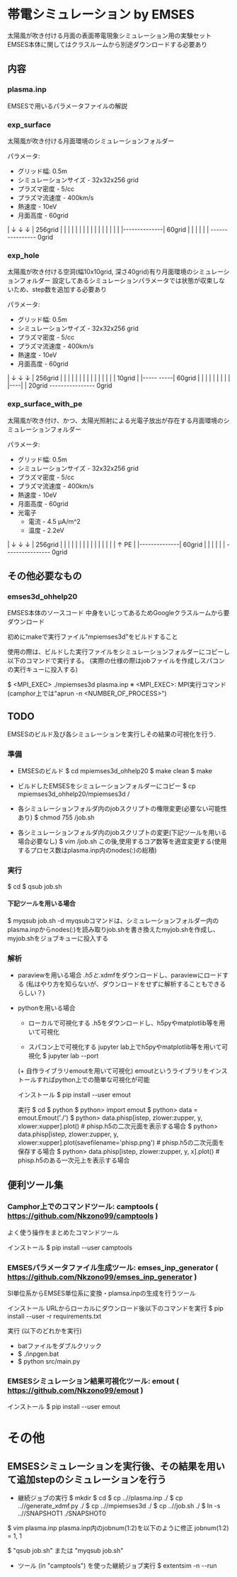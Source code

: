 # 帯電シミュレーション by EMSES
太陽風が吹き付ける月面の表面帯電現象シミュレーション用の実験セット
EMSES本体に関してはクラスルームから別途ダウンロードする必要あり





## 内容
### plasma.inp
EMSESで用いるパラメータファイルの解説

### exp_surface
太陽風が吹き付ける月面環境のシミュレーションフォルダー

パラメータ:
- グリッド幅: 0.5m
- シミュレーションサイズ - 32x32x256 grid
- プラズマ密度 - 5/cc
- プラズマ流速度 - 400km/s
- 熱速度 - 10eV
- 月面高度 - 60grid

|   ↓   ↓   ↓  | 256grid
|              |
|              |
|              |
|              |
|              |
|              |
|              |
|              |
|--------------| 60grid
|              |
|              |
|              |
---------------- 0grid


### exp_hole
太陽風が吹き付ける空洞(幅10x10grid, 深さ40grid)有り月面環境のシミュレーションフォルダー
設定してあるシミュレーションパラメータでは状態が収束しないため、step数を追加する必要あり

パラメータ:
- グリッド幅: 0.5m
- シミュレーションサイズ - 32x32x256 grid
- プラズマ密度 - 5/cc
- プラズマ流速度 - 400km/s
- 熱速度 - 10eV
- 月面高度 - 60grid

|   ↓   ↓   ↓  | 256grid
|              |
|              |
|              |
|              |
|              |
|              |
|              |
|    10grid    |
|-----    -----| 60grid
|    |    |    |
|    |    |    |
|    |----|    | 20grid
---------------- 0grid

### exp_surface_with_pe
太陽風が吹き付け、かつ、太陽光照射による光電子放出が存在する月面環境のシミュレーションフォルダー

パラメータ:
- グリッド幅: 0.5m
- シミュレーションサイズ - 32x32x256 grid
- プラズマ密度 - 5/cc
- プラズマ流速度 - 400km/s
- 熱速度 - 10eV
- 月面高度 - 60grid
- 光電子
    + 電流 - 4.5 μA/m^2
    + 温度 - 2.2eV


|   ↓   ↓   ↓  | 256grid
|              |
|              |
|              |
|              |
|              |
|              |
|              |
|       ↑ PE   |
|--------------| 60grid
|              |
|              |
|              |
---------------- 0grid



## その他必要なもの

### emses3d_ohhelp20
EMSES本体のソースコード
中身をいじってあるためGoogleクラスルームから要ダウンロード

初めにmakeで実行ファイル"mpiemses3d"をビルドすること

使用の際は、ビルドした実行ファイルをシミュレーションフォルダーにコピーし以下のコマンドで実行する。
(実際の仕様の際はjobファイルを作成しスパコンの実行キューに投入する)

\$ <MPI_EXEC> ./mpiemses3d plasma.inp
※ <MPI_EXEC>: MPI実行コマンド (camphor上では"aprun -n <NUMBER_OF_PROCESS>")




## TODO
EMSESのビルド及び各シミュレーションを実行しその結果の可視化を行う.

### 準備
- EMSESのビルド
\$ cd mpiemses3d_ohhelp20
\$ make clean
\$ make

- ビルドしたEMSESをシミュレーションフォルダーにコピー
\$ cp mpiemses3d_ohhelp20/mpiemses3d <simulation-folder>/

- 各シミュレーションフォルダ内のjobスクリプトの権限変更(必要ない可能性あり)
\$ chmod 755 <simulation-folder>/job.sh

- 各シミュレーションフォルダ内のjobスクリプトの変更(下記ツールを用いる場合必要なし)
\$ vim <simulation-folder>/job.sh
この後,使用するコア数等を適宜変更する(使用するプロセス数はplasma.inp内のnodes(:)の総積)

### 実行
\$ cd <simulation-folder>
\$ qsub job.sh

#### 下記ツールを用いる場合
\$ myqsub job.sh -d <simulation-folder>
myqsubコマンドは、シミュレーションフォルダー内のplasma.inpからnodes(:)を読み取りjob.shを書き換えたmyjob.shを作成し、myjob.shをジョブキューに投入する

### 解析
- paraviewを用いる場合
*.h5と*.xdmfをダウンロードし、paraviewにロードする
(私はやり方を知らないが、ダウンロードをせずに解析することもできるらしい？)

- pythonを用いる場合
  + ローカルで可視化する
    .h5をダウンロードし、h5pyやmatplotlib等を用いて可視化
  
  + スパコン上で可視化する
    jupyter lab上でh5pyやmatplotlib等を用いて可視化
    \$ jupyter lab --port <port-number>
  
  (+ 自作ライブラリemoutを用いて可視化)
    emoutというライブラリをインストールすればpython上での簡単な可視化が可能
    
    インストール
    \$ pip install --user emout

    実行
    \$ cd <simulation-folder>
    \$ python
    \$ python> import emout
    \$ python> data = emout.Emout('./')
    \$ python> data.phisp[istep, zlower:zupper, y, xlower:xupper].plot() # phisp.h5の二次元面を表示する場合
    \$ python> data.phisp[istep, zlower:zupper, y, xlower:xupper].plot(savefilename='phisp.png') # phisp.h5の二次元面を保存する場合
    \$ python> data.phisp[istep, zlower:zupper, y, x].plot() # phisp.h5のある一次元上を表示する場合





## 便利ツール集
### Camphor上でのコマンドツール: camptools ( https://github.com/Nkzono99/camptools )
よく使う操作をまとめたコマンドツール

インストール
\$ pip install --user camptools

### EMSESパラメータファイル生成ツール: emses_inp_generator ( https://github.com/Nkzono99/emses_inp_generator )
SI単位系からEMSES単位系に変換・plamsa.inpの生成を行うツール

インストール
  URLからローカルにダウンロード後以下のコマンドを実行
  \$ pip install --user -r requirements.txt

実行 (以下のどれかを実行)
 - batファイルをダブルクリック
 - \$ ./inpgen.bat
 - \$ python src/main.py

### EMSESシミュレーション結果可視化ツール: emout ( https://github.com/Nkzono99/emout )

インストール
\$ pip install --user emout





# その他
## EMSESシミュレーションを実行後、その結果を用いて追加stepのシミュレーションを行う
- 継続ジョブの実行
\$ mkdir <simulation-folder-new>
\$ cd <simulation-folder-new>
\$ cp ../<simulation-folder-old>/plasma.inp ./
\$ cp ../<simulation-folder-old>/generate_xdmf.py ./
\$ cp ../<simulation-folder-old>/mpiemses3d ./
\$ cp ../<simulation-folder-old>/job.sh ./
\$ ln -s ../<simulation-folder-old>/SNAPSHOT1 ./SNAPSHOT0

\$ vim plasma.inp
plasma.inp内のjobnum(1:2)を以下のように修正
  jobnum(1:2) = 1, 1

\$ "qsub job.sh" または "myqsub job.sh"

- ツール (in "camptools") を使った継続ジョブ実行
\$ extentsim <simulation-folder-old> <simulation-folder-new> -n <number-of-additional-step> --run
